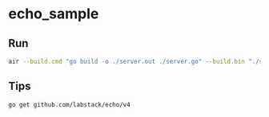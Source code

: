 # echo_sample

## Run

```bash
air --build.cmd "go build -o ./server.out ./server.go" --build.bin "./server.out"
```

## Tips

```bash
go get github.com/labstack/echo/v4
```

